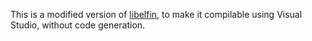 This is a modified version of [libelfin](https://github.com/aclements/libelfin), to make it compilable using Visual Studio, without code generation.
